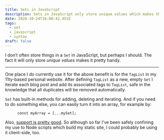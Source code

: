 ```yaml
---
title: Sets in JavaScript
description: Sets in JavaScript only store unique values which makes them pretty handy
date: 2020-10-24T16:00:42.453Z
tags:
  - set
  - javascript
  - syntax
draft: false
---
```

I don’t often store things in a `Set` in JavaScript, but perhaps I should. The fact it will only store *unique values* makes it pretty handy.

- - -

One place I do currently use it for the above benefit is for the `TagList` in my 11ty-based personal website. After defining `TagList` as a new, empty `Set` I iterate each blog post and add its associated tags to `TagList`, safe in the knowledge that all duplicates will be removed automatically.

`Set` has built-in methods for adding, deleting and iterating. And if you need to do something else, you can easily turn it into an array, for example by:

<figure>

```
const myArray = [...mySet];
```

</figure>

Also, [support is pretty good](https://caniuse.com/?search=javascript%20set). So although so far I’ve been safely confining my use to Node scripts which build my static site, I could probably be using it client-side, too.